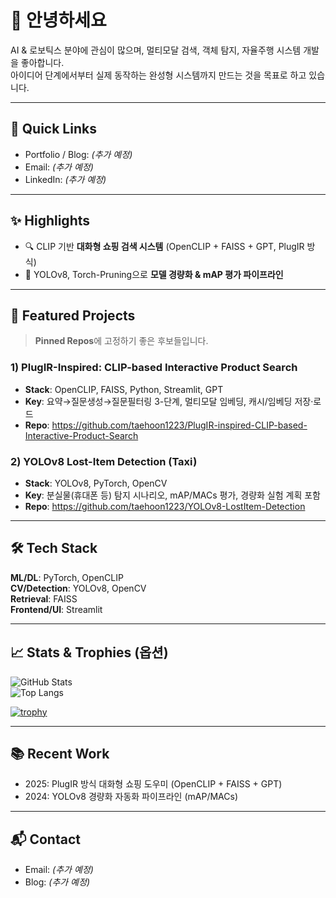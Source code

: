 # 👋 안녕하세요

AI & 로보틱스 분야에 관심이 많으며, 멀티모달 검색, 객체 탐지, 자율주행 시스템 개발을 좋아합니다.  
아이디어 단계에서부터 실제 동작하는 완성형 시스템까지 만드는 것을 목표로 하고 있습니다.

---

## 🔗 Quick Links
- Portfolio / Blog: *(추가 예정)*
- Email: *(추가 예정)*
- LinkedIn: *(추가 예정)*

---

## ✨ Highlights
- 🔍 CLIP 기반 **대화형 쇼핑 검색 시스템** (OpenCLIP + FAISS + GPT, PlugIR 방식)
- 🧠 YOLOv8, Torch-Pruning으로 **모델 경량화 & mAP 평가 파이프라인**

---

## 🧪 Featured Projects
> **Pinned Repos**에 고정하기 좋은 후보들입니다.

### 1) PlugIR-Inspired: CLIP-based Interactive Product Search
- **Stack**: OpenCLIP, FAISS, Python, Streamlit, GPT
- **Key**: 요약→질문생성→질문필터링 3-단계, 멀티모달 임베딩, 캐시/임베딩 저장·로드
- **Repo**: https://github.com/taehoon1223/PlugIR-inspired-CLIP-based-Interactive-Product-Search

### 2) YOLOv8 Lost-Item Detection (Taxi)
- **Stack**: YOLOv8, PyTorch, OpenCV
- **Key**: 분실물(휴대폰 등) 탐지 시나리오, mAP/MACs 평가, 경량화 실험 계획 포함
- **Repo**: https://github.com/taehoon1223/YOLOv8-LostItem-Detection

---

## 🛠️ Tech Stack
**ML/DL**: PyTorch, OpenCLIP  
**CV/Detection**: YOLOv8, OpenCV  
**Retrieval**: FAISS  
**Frontend/UI**: Streamlit  

---

## 📈 Stats & Trophies (옵션)
![GitHub Stats](https://github-readme-stats.vercel.app/api?username=taehoon1223&show_icons=true)  
![Top Langs](https://github-readme-stats.vercel.app/api/top-langs/?username=taehoon1223&layout=compact)  

[![trophy](https://github-profile-trophy.vercel.app/?username=taehoon1223&theme=algolia&margin-w=10&no-bg=true)](https://github.com/ryo-ma/github-profile-trophy)

---

## 📚 Recent Work
- 2025: PlugIR 방식 대화형 쇼핑 도우미 (OpenCLIP + FAISS + GPT)
- 2024: YOLOv8 경량화 자동화 파이프라인 (mAP/MACs)

---

## 📬 Contact
- Email: *(추가 예정)*
- Blog: *(추가 예정)*
